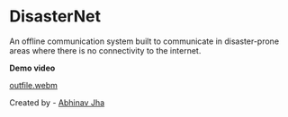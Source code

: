 # DisasterNet 

An offline communication system built to communicate in disaster-prone areas where there is no connectivity to the internet.

**Demo video**
    
[outfile.webm](https://github.com/user-attachments/assets/7940c3cd-d245-44ee-961d-6ce7953df8fa)





Created by - [Abhinav Jha](https://x.com/AbhinavXJ)
